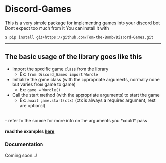 # Discord-Games

This is a very simple package for implementing games into your discord bot
Dont expect too much from it
You can install it with

```
$ pip install git+https://github.com/Tom-the-Bomb/Discord-Games.git
```
---
## The basic usage of the library goes like this
- Import the specific game `class` from the library
    - Ex: `from Discord_Games import Wordle`
- Initialize the game class (with the appropriate arguments, normally none but varies from game to game)
    - Ex: `game = Wordle()`
- Call the start method (with the appropriate arguments) to start the game
    - Ex: `await game.start(ctx)` (ctx is always a required argument, rest are optional)
<br/>
- refer to the source for more info on the arguments you *could* pass

#### read the examples [here](https://github.com/Tom-the-Bomb/Discord-Games/blob/master/examples/examples.py)<br/>

### Documentation
Coming soon...!